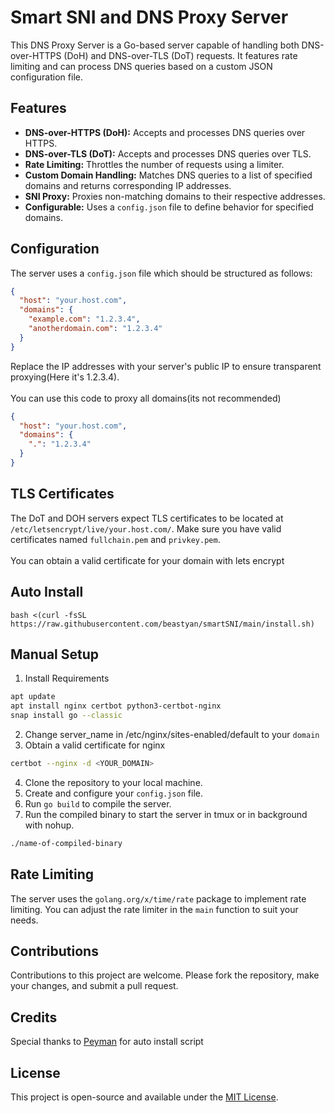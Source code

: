 # Smart SNI and DNS Proxy Server

This DNS Proxy Server is a Go-based server capable of handling both DNS-over-HTTPS (DoH) and DNS-over-TLS (DoT) requests. It features rate limiting and can process DNS queries based on a custom JSON configuration file.

## Features

- **DNS-over-HTTPS (DoH):** Accepts and processes DNS queries over HTTPS.
- **DNS-over-TLS (DoT):** Accepts and processes DNS queries over TLS.
- **Rate Limiting:** Throttles the number of requests using a limiter.
- **Custom Domain Handling:** Matches DNS queries to a list of specified domains and returns corresponding IP addresses.
- **SNI Proxy:** Proxies non-matching domains to their respective addresses.
- **Configurable:** Uses a `config.json` file to define behavior for specified domains.

## Configuration

The server uses a `config.json` file which should be structured as follows:

```json
{
  "host": "your.host.com",
  "domains": {
    "example.com": "1.2.3.4",
    "anotherdomain.com": "1.2.3.4"
  }
}
```

Replace the IP addresses with your server's public IP to ensure transparent proxying(Here it's 1.2.3.4).\
\
You can use this code to proxy all domains(its not recommended)

```json
{
  "host": "your.host.com",
  "domains": {
    ".": "1.2.3.4"
  }
}
```

## TLS Certificates

The DoT and DOH servers expect TLS certificates to be located at `/etc/letsencrypt/live/your.host.com/`. Make sure you have valid certificates named `fullchain.pem` and `privkey.pem`.\
\
You can obtain a valid certificate for your domain with lets encrypt


## Auto Install

```
bash <(curl -fsSL https://raw.githubusercontent.com/beastyan/smartSNI/main/install.sh)
```

## Manual Setup

1. Install Requirements
```bash
apt update
apt install nginx certbot python3-certbot-nginx
snap install go --classic
```
2. Change server_name in /etc/nginx/sites-enabled/default to your `domain`
3. Obtain a valid certificate for nginx
```bash
certbot --nginx -d <YOUR_DOMAIN>
```
4. Clone the repository to your local machine.
5. Create and configure your `config.json` file.
6. Run `go build` to compile the server.
7. Run the compiled binary to start the server in tmux or in background with nohup.

```bash
./name-of-compiled-binary
```

## Rate Limiting

The server uses the `golang.org/x/time/rate` package to implement rate limiting. You can adjust the rate limiter in the `main` function to suit your needs.

## Contributions

Contributions to this project are welcome. Please fork the repository, make your changes, and submit a pull request.

## Credits

Special thanks to [Peyman](https://github.com/Ptechgithub) for auto install script

## License

This project is open-source and available under the [MIT License](LICENSE).
